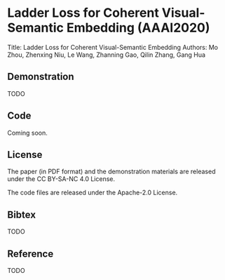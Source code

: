 # Ladder Loss for Coherent Visual-Semantic Embedding (AAAI2020)

Title: Ladder Loss for Coherent Visual-Semantic Embedding
Authors: Mo Zhou, Zhenxing Niu, Le Wang, Zhanning Gao, Qilin Zhang, Gang Hua

## Demonstration

TODO

## Code

Coming soon.

## License

The paper (in PDF format) and the demonstration materials are released under the CC BY-SA-NC 4.0 License.

The code files are released under the Apache-2.0 License.

## Bibtex

TODO

## Reference

TODO
